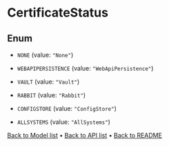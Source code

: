 

# CertificateStatus

## Enum


* `NONE` (value: `"None"`)

* `WEBAPIPERSISTENCE` (value: `"WebApiPersistence"`)

* `VAULT` (value: `"Vault"`)

* `RABBIT` (value: `"Rabbit"`)

* `CONFIGSTORE` (value: `"ConfigStore"`)

* `ALLSYSTEMS` (value: `"AllSystems"`)



[Back to Model list](../README.md#documentation-for-models) &#8226; [Back to API list](../README.md#documentation-for-api-endpoints) &#8226; [Back to README](../README.md)



